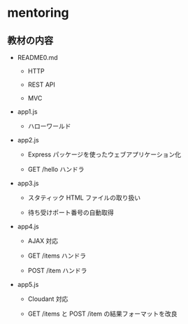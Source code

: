 # mentoring

## 教材の内容

- README0.md

    - HTTP

    - REST API

    - MVC


- app1.js

    - ハローワールド


- app2.js

    - Express パッケージを使ったウェブアプリケーション化

    - GET /hello ハンドラ


- app3.js

    - スタティック HTML ファイルの取り扱い

    - 待ち受けポート番号の自動取得


- app4.js

    - AJAX 対応

    - GET /items ハンドラ

    - POST /item ハンドラ

    
- app5.js

    - Cloudant 対応

    - GET /items と POST /item の結果フォーマットを改良
